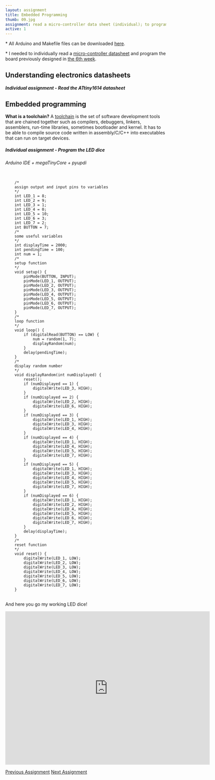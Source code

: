 ```yaml
---
layout: assignment
title: Embedded Programming
thumb: 09.jpg
assignment: read a micro-controller data sheet (individual); to program the desined board (individual); to compare the different architectures (in-group). 
active: 1
---
```

<p class="font-italic font-weight-bold">* All Arduino and Makefile files can be downloaded <a href="https://gitlab.fabcloud.org/academany/fabacademy/2020/labs/barcelona/students/tue-ngo/tree/master/assets/img/firmware">here</a>.</p>

<!--<p class="font-italic font-weight-bold">* This week's group assignment was to compare the performance and development workflows of <a href="#group">different micro-controller families.</a></p>-->

<p class="font-italic font-weight-bold">* I needed to individually read a <a href="#datasheet">micro-controller datasheet</a> and program the board previously designed in <a href="http://academany.fabcloud.io/fabacademy/2020/labs/barcelona/students/tue-ngo/assignments/week-06-electronics-design.html#dice">the 6th week</a>.</p>

<h2 id="datasheet">Understanding electronics datasheets</h2>
<h5>Individual assignment - Read the ATtiny1614 datasheet</h5>
<p></p>
<h2>Embedded programming</h2>
<p><strong>What is a toolchain?</strong> A <a href="https://elinux.org/Toolchains">toolchain</a> is the set of software development tools that are chained together such as compilers, debuggers, linkers, assemblers, run-time libraries, sometimes bootloader and kernel. It has to be able to compile source code written in assembly/C/C++ into executables that can run on target devices.</p>
<h5>Individual assignment - Program the LED dice</h5>
<h6 id="dice">Arduino IDE + megaTinyCore + pyupdi</h6>
<pre class="bg-light py-2 mt-0">
<code>
    /* 
    assign output and input pins to variables 
    */ 
    int LED_1 = 8;
    int LED_2 = 9;
    int LED_3 = 1;
    int LED_4 = 0;
    int LED_5 = 10;
    int LED_6 = 3;
    int LED_7 = 2;
    int BUTTON = 7;
    /* 
    some useful variables 
    */ 
    int displayTime = 2000;  
    int pendingTime = 100;
    int num = 1;
    /* 
    setup function 
    */ 
    void setup() {
        pinMode(BUTTON, INPUT);
        pinMode(LED_1, OUTPUT);
        pinMode(LED_2, OUTPUT);
        pinMode(LED_3, OUTPUT);
        pinMode(LED_4, OUTPUT);
        pinMode(LED_5, OUTPUT);
        pinMode(LED_6, OUTPUT);
        pinMode(LED_7, OUTPUT);
    }
    /* 
    loop function 
    */ 
    void loop() {
        if (digitalRead(BUTTON) == LOW) {
            num = random(1, 7);  
            displayRandom(num);
        }
        delay(pendingTime);    
    }
    /* 
    display random number 
    */ 
    void displayRandom(int numDisplayed) {
        reset();
        if (numDisplayed == 1) {
            digitalWrite(LED_3, HIGH);
        }
        if (numDisplayed == 2) {
            digitalWrite(LED_2, HIGH);
            digitalWrite(LED_6, HIGH);
        }
        if (numDisplayed == 3) {
            digitalWrite(LED_1, HIGH);
            digitalWrite(LED_3, HIGH);
            digitalWrite(LED_4, HIGH);
        }
        if (numDisplayed == 4) {
            digitalWrite(LED_1, HIGH);
            digitalWrite(LED_4, HIGH);
            digitalWrite(LED_5, HIGH);
            digitalWrite(LED_7, HIGH);
        }
        if (numDisplayed == 5) {
            digitalWrite(LED_1, HIGH);
            digitalWrite(LED_3, HIGH);
            digitalWrite(LED_4, HIGH);
            digitalWrite(LED_5, HIGH);
            digitalWrite(LED_7, HIGH);
        }
        if (numDisplayed == 6) {
            digitalWrite(LED_1, HIGH);
            digitalWrite(LED_2, HIGH);
            digitalWrite(LED_4, HIGH);
            digitalWrite(LED_5, HIGH);
            digitalWrite(LED_6, HIGH);
            digitalWrite(LED_7, HIGH);
        } 
        delay(displayTime);
    }
    /* 
    reset function 
    */ 
    void reset() {
        digitalWrite(LED_1, LOW);
        digitalWrite(LED_2, LOW);
        digitalWrite(LED_3, LOW);
        digitalWrite(LED_4, LOW);   
        digitalWrite(LED_5, LOW);
        digitalWrite(LED_6, LOW);
        digitalWrite(LED_7, LOW);
    }
</code>
</pre>
<p>And here you go my working LED dice!</p>
<div class="text-center">
<iframe width="640" height="480" src="https://www.youtube.com/embed/zI0-utgwI8o" frameborder="0" allow="accelerometer; autoplay; encrypted-media; gyroscope; picture-in-picture" allowfullscreen></iframe>
</div>
<p></p>

<div class="container w-100 text-center py-4">
<a class="btn m-2" href="http://academany.fabcloud.io/fabacademy/2020/labs/barcelona/students/tue-ngo/assignments/week-07-computer-controlled-machining.html">Previous Assignment</a>
<a class="btn btn-inactive m-2" href="#">Next Assignment</a>
</div>